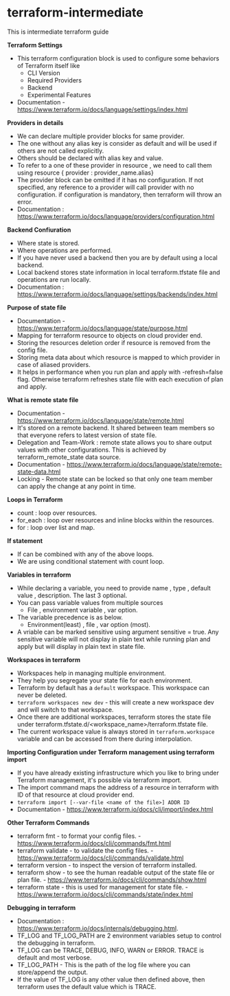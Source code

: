 # terraform-intermediate
This is intermediate terraform guide

<b> Terraform Settings </b>
- This terraform configuration block is used to configure some behaviors of Terraform itself like   
    - CLI Version
    - Required Providers
    - Backend
    - Experimental Features
- Documentation - https://www.terraform.io/docs/language/settings/index.html

<b> Providers in details </b>
- We can declare multiple provider blocks for same provider.
- The one without any alias key is consider as default and will be used if others are not called  explicitly.
- Others should be declared with alias key and value.
- To refer to a one of these provider in resource , we need to call them using resource { provider : provider_name.alias}
- The provider block can be omitted if it has no configuration. If not specified, any reference to a provider will call provider with no configuration. if configuration is mandatory, then terraform will throw an error.
- Documentation : https://www.terraform.io/docs/language/providers/configuration.html

<b> Backend Confiuration </b>
- Where state is stored.
- Where operations are performed.
- If you have never used a backend then you are by default using a local backend.
- Local backend stores state information in local terraform.tfstate file and operations are run locally.
- Documentation : https://www.terraform.io/docs/language/settings/backends/index.html

<b> Purpose of state file </b>
- Documentation - https://www.terraform.io/docs/language/state/purpose.html
- Mapping for terraform resource to objects on cloud provider end.
- Storing the resources deletion order if resource is removed from the config file.
- Storing meta data about which resource is mapped to which provider in case of aliased providers.
- It helps in performance when you run plan and apply with -refresh=false flag. Otherwise terraform refreshes state file with each execution of plan and apply.

<b> What is remote state file </b>
- Documentation - https://www.terraform.io/docs/language/state/remote.html
- It's stored on a remote backend. It shared between team members so that everyone refers to latest version of state file.
- Delegation and Team-Work : remote state allows you to share output values with other configurations. This is achieved by terraform_remote_state data source.
- Documentation - https://www.terraform.io/docs/language/state/remote-state-data.html
- Locking - Remote state can be locked so that only one team member can apply the change at any point in time.

<b> Loops in Terraform </b>
- count : loop over resources.
- for_each : loop over resources and inline blocks within the resources.
- for : loop over list and map.

<b> If statement </b>
- If can be combined with any of the above loops.
- We are using conditional statement with count loop.

<b> Variables in terraform </b>
- While declaring a variable, you need to provide name , type , default value , description. The last 3 optional.
- You can pass variable values from multiple sources
    - File , environment variable , var option.
- The variable precedence is as below.
    - Environment(least) , file , var option (most).
- A vriable can be marked sensitive using argument sensitive = true. Any sensitive variable will not display in plain text while running plan and apply but will display in plain text in state file.

<b> Workspaces in terraform </b>
- Workspaces help in managing multiple environment.
- They help you segregate your state file for each environment.
- Terraform by default has a ```default``` workspace. This workspace can never be deleted.
- ```terraform workspaces new dev``` - this will create a new workspace dev and will switch to that workspace.
- Once there are additional workspaces, terraform stores the state file under terraform.tfstate.d/<workspace_name>/terraform.tfstate file.
- The current workspace value is always stored in `terraform.workspace` variable and can be accessed from there during interpolation.

<b> Importing Configuration under Terraform management using terraform import </b>
- If you have already existing infrastructure which you like to bring under Terraform management, it's possible via terraform import.
- The import command maps the address of a resource in terraform with ID of that resource at cloud provider end.
- `terraform import [--var-file <name of the file>] ADDR ID`
- Documentation - https://www.terraform.io/docs/cli/import/index.html

<b> Other Terraform Commands </b>
- terraform fmt - to format your config files. - https://www.terraform.io/docs/cli/commands/fmt.html
- terraform validate - to validate the config files. - https://www.terraform.io/docs/cli/commands/validate.html
- terraform version - to inspect the version of terraform installed.
- terraform show - to see the human readable output of the state file or plan file. - https://www.terraform.io/docs/cli/commands/show.html
- terraform state - this is used for management for state file. - https://www.terraform.io/docs/cli/commands/state/index.html

<b> Debugging in terraform </b>
- Documentation : https://www.terraform.io/docs/internals/debugging.html.
- TF_LOG and TF_LOG_PATH are 2 environment variables setup to control the debugging in terraform.
- TF_LOG can be TRACE, DEBUG, INFO, WARN or ERROR. TRACE is default and most verbose.
- TF_LOG_PATH - This is the path of the log file where you can store/append the output.
- If the value of TF_LOG is any other value then defined above, then terraform uses the default value which is TRACE.